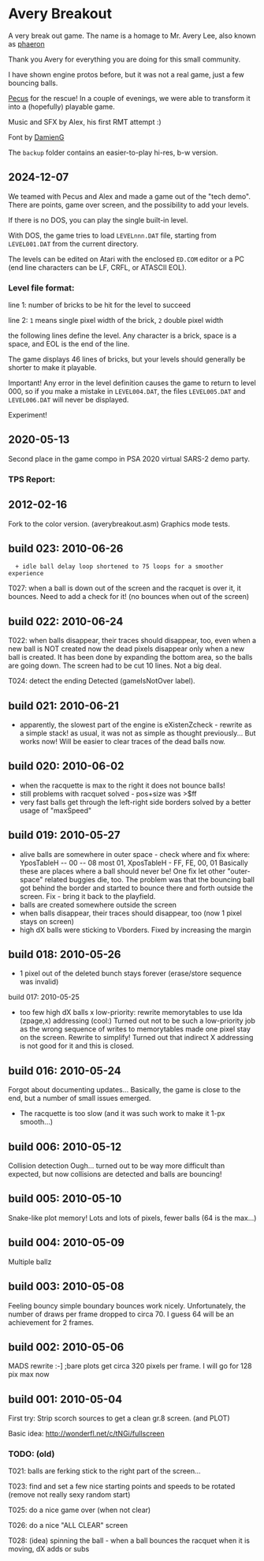 # Avery Breakout
A very break out game. The name is a homage to Mr. Avery Lee, also known as [phaeron](https://forums.atariage.com/profile/16457-phaeron/)

Thank you Avery for everything you are doing for this small community. 

I have shown engine protos before, but it was not a real game, just a few bouncing balls.

[Pecus](https://github.com/Pecusx) for the rescue! In a couple of evenings, we were able to transform it into a (hopefully) playable game.

Music and SFX by Alex, his first RMT attempt :)

Font by [DamienG](https://damieng.com/typography/zx-origins/mild-west/)


The `backup` folder contains an easier-to-play hi-res, b-w version. 


## 2024-12-07
We teamed with Pecus and Alex and made a game out of the "tech demo". There are points, game over screen, and the possibility to add your levels.

If there is no DOS, you can play the single built-in level.

With DOS, the game tries to load `LEVELnnn.DAT` file, starting from `LEVEL001.DAT` from the current directory.

The levels can be edited on Atari with the enclosed `ED.COM` editor or a PC (end line characters can be LF, CRFL, or ATASCII EOL).

### Level file format:
line 1: number of bricks to be hit for the level to succeed

line 2: `1` means single pixel width of the brick, `2` double pixel width

the following lines define the level. Any character is a brick, space is a space, and EOL is the end of the line.

The game displays 46 lines of bricks, but your levels should generally be shorter to make it playable.

Important! Any error in the level definition causes the game to return to level 000, so if you make a mistake in `LEVEL004.DAT`,
the files `LEVEL005.DAT` and `LEVEL006.DAT` will never be displayed. 

Experiment!


## 2020-05-13
Second place in the game compo in PSA 2020 virtual SARS-2 demo party.


### TPS Report:

## 2012-02-16
Fork to the color version. (averybreakout.asm) Graphics mode tests.


## build 023: 2010-06-26

      + idle ball delay loop shortened to 75 loops for a smoother experience 

T027: when a ball is down out of the screen and the racquet is over it, it bounces. 
      Need to add a check for it! (no bounces when out of the screen)

## build 022: 2010-06-24
T022: when balls disappear, their traces should disappear, too, even when a new ball is NOT created
      now the dead pixels disappear only when a new ball is created.
      It has been done by expanding the bottom area, so the balls are going down.
      The screen had to be cut 10 lines. Not a big deal.

T024: detect the ending
      Detected (gameIsNotOver label).


## build 021: 2010-06-21
+ apparently, the slowest part of the engine is eXistenZcheck - rewrite as a simple stack!
  as usual, it was not as simple as thought previously... But works now!
  Will be easier to clear traces of the dead balls now.

## build 020: 2010-06-02
+ when the racquette is max to the right it does not bounce balls!
+ still problems with racquet
  solved - pos+size was >$ff
+ very fast balls get through the left-right side borders
  solved by a better usage of "maxSpeed"

## build 019: 2010-05-27
+ alive balls are somewhere in outer space - check where and fix
    where: YposTableH -- 00 -- 08 most 01, XposTableH - FF, FE, 00, 01
    Basically these are places where a ball should never be!
  One fix let other "outer-space" related buggies die, too.
  The problem was that the bouncing ball got behind the border and started to bounce
  there and forth outside the screen. Fix - bring it back to the playfield.
+ balls are created somewhere outside the screen
+ when balls disappear, their traces should disappear, too (now 1 pixel stays on screen)
+ high dX balls were sticking to Vborders. Fixed by increasing the margin

## build 018: 2010-05-26
+ 1 pixel out of the deleted bunch stays forever (erase/store sequence was invalid)

build 017: 2010-05-25
+ too few high dX balls
x low-priority: rewrite memorytables to use lda (zpage,x) addressing (cool:)
    Turned out not to be such a low-priority job as the wrong sequence of writes
    to memorytables made one pixel stay on the screen. Rewrite to simplify!
    Turned out that indirect X addressing is not good for it and this is closed.

## build 016: 2010-05-24
Forgot about documenting updates...
Basically, the game is close to the end, but a number of small issues emerged.
+ The racquette is too slow (and it was such work to make it 1-px smooth...)

## build 006: 2010-05-12
Collision detection
Ough... turned out to be way more difficult than expected, but now collisions are detected and balls are bouncing!

## build 005: 2010-05-10
Snake-like plot memory! Lots and lots of pixels, fewer balls (64 is the max...)

## build 004: 2010-05-09
Multiple ballz

## build 003: 2010-05-08
Feeling bouncy
simple boundary bounces work nicely.
Unfortunately, the number of draws per frame dropped to circa 70.
I guess 64 will be an achievement for 2  frames.

## build 002: 2010-05-06
MADS rewrite :-]
;bare plots get circa 320 pixels per frame. I will go for 128 pix max now

## build 001: 2010-05-04

First try:
Strip scorch sources to get a clean gr.8 screen.
(and PLOT)

Basic idea: http://wonderfl.net/c/tNGi/fullscreen


### TODO: (old)

T021: balls are ferking stick to the right part of the screen...

T023: find and set a few nice starting points and speeds to be rotated (remove not really sexy random start)

T025: do a nice game over (when not clear)

T026: do a nice "ALL CLEAR" screen

T028: (idea) spinning the ball - when a ball bounces the racquet when it is moving, dX adds or subs
